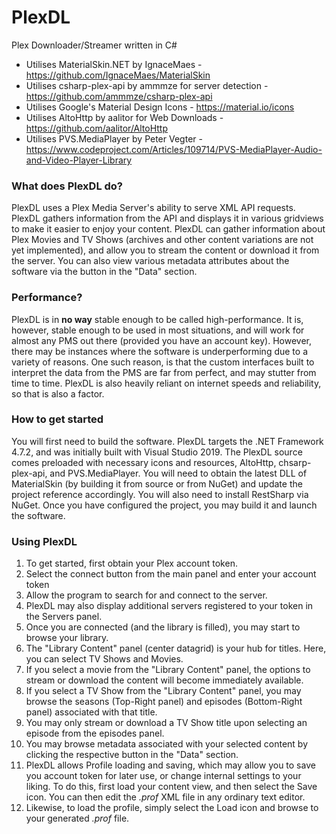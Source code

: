 # PlexDL
Plex Downloader/Streamer written in C#

* Utilises MaterialSkin.NET by IgnaceMaes - https://github.com/IgnaceMaes/MaterialSkin
* Utilises csharp-plex-api by ammmze for server detection - https://github.com/ammmze/csharp-plex-api
* Utilises Google's Material Design Icons - https://material.io/icons
* Utilises AltoHttp by aalitor for Web Downloads - https://github.com/aalitor/AltoHttp
* Utilises PVS.MediaPlayer by Peter Vegter - https://www.codeproject.com/Articles/109714/PVS-MediaPlayer-Audio-and-Video-Player-Library

### What does PlexDL do?
PlexDL uses a Plex Media Server's ability to serve XML API requests. PlexDL gathers information from the API and displays it in various gridviews to make it easier to enjoy your content. PlexDL can gather information about Plex Movies and TV Shows (archives and other content variations are not yet implemented), and allow you to stream the content or download it from the server. You can also view various metadata attributes about the software via the button in the "Data" section.

### Performance?
PlexDL is in **no way** stable enough to be called high-performance. It is, however, stable enough to be used in most situations, and will work for almost any PMS out there (provided you have an account key). However, there may be instances where the software is underperforming due to a variety of reasons. One such reason, is that the custom interfaces built to interpret the data from the PMS are far from perfect, and may stutter from time to time. PlexDL is also heavily reliant on internet speeds and reliability, so that is also a factor.

### How to get started
You will first need to build the software. PlexDL targets the .NET Framework 4.7.2, and was initially built with Visual Studio 2019. The PlexDL source comes preloaded with necessary icons and resources, AltoHttp, chsarp-plex-api, and PVS.MediaPlayer. You will need to obtain the latest DLL of MaterialSkin (by building it from source or from NuGet) and update the project reference accordingly. You will also need to install RestSharp via NuGet. Once you have configured the project, you may build it and launch the software.

### Using PlexDL
1. To get started, first obtain your Plex account token.
2. Select the connect button from the main panel and enter your account token
3. Allow the program to search for and connect to the server.
4. PlexDL may also display additional servers registered to your token in the Servers panel.
5. Once you are connected (and the library is filled), you may start to browse your library.
6. The "Library Content" panel (center datagrid) is your hub for titles. Here, you can select TV Shows and Movies.
7. If you select a movie from the "Library Content" panel, the options to stream or download the content will become immediately available.
8. If you select a TV Show from the "Library Content" panel, you may browse the seasons (Top-Right panel) and episodes (Bottom-Right panel) associated with that title.
9. You may only stream or download a TV Show title upon selecting an episode from the episodes panel.
10. You may browse metadata associated with your selected content by clicking the respective button in the "Data" section.
11. PlexDL allows Profile loading and saving, which may allow you to save you account token for later use, or change internal settings to your liking. To do this, first load your content view, and then select the Save icon. You can then edit the *.prof* XML file in any ordinary text editor.
12. Likewise, to load the profile, simply select the Load icon and browse to your generated *.prof* file.
